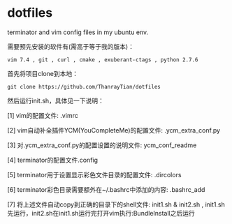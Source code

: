 # dotfiles
terminator and vim config files in my ubuntu env. 

需要预先安装的软件有(需高于等于我的版本)：
    
    vim 7.4 , git , curl , cmake , exuberant-ctags , python 2.7.6

首先将项目clone到本地：

    git clone https://github.com/ThanrayTian/dotfiles

然后运行init.sh，具体见一下说明：

[1] vim的配置文件: .vimrc

[2] vim自动补全插件YCM(YouCompleteMe)的配置文件: .ycm_extra_conf.py

[3] 对.ycm_extra_conf.py的配置设置的说明文件: ycm_conf_readme 

[4] terminator的配置文件.config

[5] terminator用于设置显示彩色文件目录的配置文件: .dircolors

[6] terminator彩色目录需要额外在~/.bashrc中添加的内容: .bashrc_add

[7] 将上述文件自动copy到正确的目录下的shell文件: init1.sh & init2.sh , init1.sh先运行，init2.sh在init1.sh运行完打开vim执行:BundleInstall之后运行
